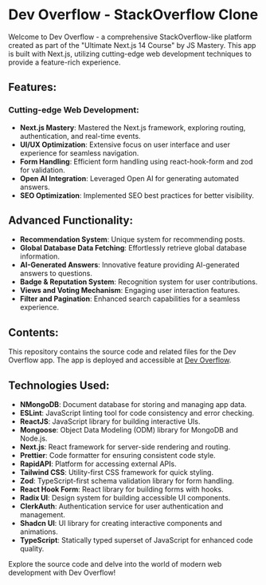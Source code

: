 Dev Overflow - StackOverflow Clone
==================================
Welcome to Dev Overflow - a comprehensive StackOverflow-like platform created as part of the "Ultimate Next.js 14 Course" by JS Mastery. This app is built with Next.js, utilizing cutting-edge web development techniques to provide a feature-rich experience.  

## Features:
### Cutting-edge Web Development:
* **Next.js Mastery**: Mastered the Next.js framework, exploring routing, authentication, and real-time events.
* **UI/UX Optimization**: Extensive focus on user interface and user experience for seamless navigation.
* **Form Handling**: Efficient form handling using react-hook-form and zod for validation.
* **Open AI Integration**: Leveraged Open AI for generating automated answers.
* **SEO Optimization**: Implemented SEO best practices for better visibility.

## Advanced Functionality:
* **Recommendation System**: Unique system for recommending posts.
* **Global Database Data Fetching**: Effortlessly retrieve global database information.
* **AI-Generated Answers**: Innovative feature providing AI-generated answers to questions.
* **Badge & Reputation System**: Recognition system for user contributions.
* **Views and Voting Mechanism**: Engaging user interaction features.
* **Filter and Pagination**: Enhanced search capabilities for a seamless experience.

## Contents:
This repository contains the source code and related files for the Dev Overflow app. The app is deployed and accessible at [Dev Overflow](https://utkarsh-dev-overflow.vercel.app/).

## Technologies Used:
* **NMongoDB**: Document database for storing and managing app data.
* **ESLint**: JavaScript linting tool for code consistency and error checking.
* **ReactJS**: JavaScript library for building interactive UIs.
* **Mongoose**: Object Data Modeling (ODM) library for MongoDB and Node.js.
* **Next.js**: React framework for server-side rendering and routing.
* **Prettier**: Code formatter for ensuring consistent code style.
* **RapidAPI**: Platform for accessing external APIs.
* **Tailwind CSS**: Utility-first CSS framework for quick styling.
* **Zod**: TypeScript-first schema validation library for form handling.
* **React Hook Form**: React library for building forms with hooks.
* **Radix UI**: Design system for building accessible UI components.
* **ClerkAuth**: Authentication service for user authentication and management.
* **Shadcn UI**: UI library for creating interactive components and animations.
* **TypeScript**: Statically typed superset of JavaScript for enhanced code quality.

Explore the source code and delve into the world of modern web development with Dev Overflow!
